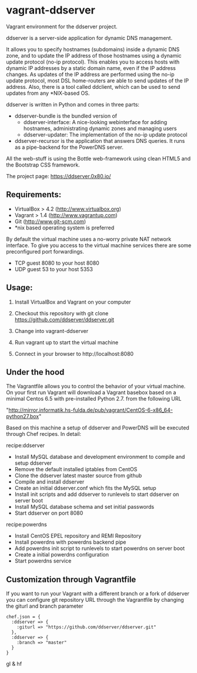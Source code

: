 vagrant-ddserver
================

Vagrant environment for the ddserver project.

ddserver is a server-side application for dynamic DNS management.

It allows you to specify hostnames (subdomains) inside a dynamic DNS zone, and to update the IP address of those hostnames using a dynamic update protocol (no-ip protocol). This enables you to access hosts with dynamic IP addresses by a static domain name, even if the IP address changes. As updates of the IP address are performed using the no-ip update protocol, most DSL home-routers are able to send updates of the IP address. Also, there is a tool called ddclient, which can be used to send updates from any *NIX-based OS.

ddserver is written in Python and comes in three parts:

* ddserver-bundle is the bundled version of
  * ddserver-interface: A nice-looking webinterface for adding hostnames, administrating dynamic zones and managing users
  * ddserver-updater: The implementation of the no-ip update protocol
* ddserver-recursor is the application that answers DNS queries. It runs as a pipe-backend for the PowerDNS server.

All the web-stuff is using the Bottle web-framework using clean HTML5 and the Bootstrap CSS framework.

The project page: https://ddserver.0x80.io/


Requirements:
-------------
- VirtualBox > 4.2 (http://www.virtualbox.org)
- Vagrant > 1.4 (http://www.vagrantup.com)
- Git (http://www.git-scm.com)
- *nix based operating system is preferred

By default the virtual machine uses a no-worry private NAT network interface. To give you access to the virtual machine services there are some preconfigured port forwardings.

 - TCP guest 8080 to your host 8080
 - UDP guest 53 to your host 5353

Usage:
------
1. Install VirtualBox and Vagrant on your computer
2. Checkout this repository with
   git clone https://github.com/ddserver/ddserver.git
   
3. Change into vagrant-ddserver
4. Run vagrant up to start the virtual machine
5. Connect in your browser to http://localhost:8080

Under the hood
--------------
The Vagrantfile allows you to control the behavior of your virtual machine. On your first run Vagrant will download a Vagrant basebox based on a minimal Centos 6.5 with pre-installed Python 2.7. from the following URL

  "http://mirror.informatik.hs-fulda.de/pub/vagrant/CentOS-6-x86_64-python27.box"

Based on this machine a setup of ddserver and PowerDNS will be executed through Chef recipes. In detail:

recipe:ddserver
  - Install MySQL database and development environment to compile and setup ddserver
  - Remove the default installed iptables from CentOS
  - Clone the ddserver latest master source from github
  - Compile and install ddserver
  - Create an initial ddserver.conf which fits the MySQL setup
  - Install init scripts and add ddserver to runlevels to start ddserver on server boot
  - Install MySQL database schema and set initial passwords
  - Start ddserver on port 8080
 
recipe:powerdns
  - Install CentOS EPEL repository and REMI Repository
  - Install powerdns with powerdns backend pipe
  - Add powerdns init script to runlevels to start powerdns on server boot
  - Create a initial powerdns configuration
  - Start powerdns service

Customization through Vagrantfile
---------------------------------
If you want to run your Vagrant with a different branch or a fork of ddserver you can configure git repository URL through the Vagrantfile by changing the giturl and branch parameter

    chef.json = {
      :ddserver => {
        :giturl => "https://github.com/ddserver/ddserver.git"
      },
      :ddserver => {
        :branch => "master"
      }
    }

gl & hf
